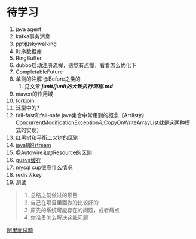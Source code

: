 # 待学习
1. java agent
2. kafka事务消息
3. ppt和skywalking
4. 时序数据库
5. RingBuffer
6. dubbo启动注册流程，感觉有点慢，看看怎么优化下
7. CompletableFuture
8. ~~单测的注解 @Before之类的~~ 
    1. 见文章 ***junit/junit的大致执行流程.md***
9. maven的作用域
10. [forkjoin](https://blog.dyngr.com/blog/2016/09/15/java-forkjoinpool-internals/)
11. 泛型中的?
12. fail-fast和fail-safe  java集合中常用到的概念（Arrlist的ConcurrentModificationException和CopyOnWriteArrayList就是这两种模式的实现）
13. 红黑树和平衡二叉树的区别
14. [java8的stream](https://www.cnblogs.com/carpenterlee/p/6637118.html)
15. @Autowire和@Resource的区别
16. [guava缓存](https://blog.csdn.net/abc86319253/article/details/53020432)
17. mysql cup很高什么情况
18. redis大key
19. 测试


> 1. 总结之前做过的项目 
> 2. 自己在项目里面做的比较好的
> 3. 原先的系统可能存在的问题，或者痛点
> 4. 你准备怎么解决这些问题

[阿里面试题](https://www.jianshu.com/p/c8a271448dcd)

